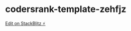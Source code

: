 # codersrank-template-zehfjz

[Edit on StackBlitz ⚡️](https://stackblitz.com/edit/codersrank-template-zehfjz)